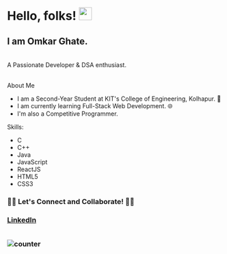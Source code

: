 <h1>Hello, folks! <img src="https://raw.githubusercontent.com/MartinHeinz/MartinHeinz/master/wave.gif" width="30px"> </h1>
 <h2>I am Omkar Ghate. </h2>
<br>
<div style: fontweight="bold">A Passionate Developer & DSA enthusiast. </div>
<br>

About Me
<ul>
  <li>I am a Second-Year Student at KIT's College of Engineering, Kolhapur. 🏫</li>
  <li>I am currently learning Full-Stack Web Development. 🌐</li>
  <li>I'm also a Competitive Programmer.</li>
</ul>

Skills:
<ul>
  <li>C</li>
  <li>C++</li>
  <li>Java</li>
  <li>JavaScript</li>
  <li>ReactJS</li>
  <li>HTML5</li>
  <li>CSS3</li>
</ul>

<h3>🤝🏻 Let's Connect and Collaborate! 🤝🏻<h3>
<a href="https://www.linkedin.com/in/omkarghate/">LinkedIn</a>
  
<br>
<br>


![counter](https://en1qodfjyx0p72o.m.pipedream.net)


<!---
Omkar-Ghate/Omkar-Ghate is a ✨ special ✨ repository because its `README.md` (this file) appears on your GitHub profile.
You can click the Preview link to take a look at your changes.
--->
